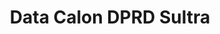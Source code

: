 ---
title: Data Calon DPRD Sultra
organization: KPU REPUBLIK INDONESIA
notes: Data Calon DPRD Sultra
resources:
  - name: CSV Data Calon DPRD Sultra
    url: 'https://github.com/pemiluAPI/pemilu-data/raw/master/calon/2014/dprd_sultra/calon-dprd_sultra.csv'
    format: csv
category:
  - Calon
maintainer: ''
maintainer_email: ''
---